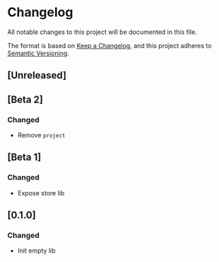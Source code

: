 # Changelog

All notable changes to this project will be documented in this file.

The format is based on [Keep a Changelog](https://keepachangelog.com/en/1.0.0/),
and this project adheres to [Semantic Versioning](https://semver.org/spec/v2.0.0.html).

## [Unreleased]

## [Beta 2]

### Changed

-   Remove `project`

## [Beta 1]

### Changed

-   Expose store lib

## [0.1.0]

### Changed

-   Init empty lib
